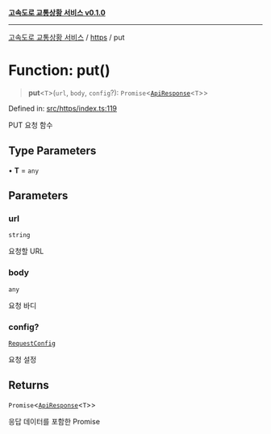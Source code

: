 [**고속도로 교통상황 서비스 v0.1.0**](../../README.md)

***

[고속도로 교통상황 서비스](../../modules.md) / [https](../README.md) / put

# Function: put()

> **put**\<`T`\>(`url`, `body`, `config`?): `Promise`\<[`ApiResponse`](../../types/https/interfaces/ApiResponse.md)\<`T`\>\>

Defined in: [src/https/index.ts:119](https://github.com/ksheyon123/road-status-preview/blob/d56258a23fae54155a9cd30000ae39fff6269a67/src/https/index.ts#L119)

PUT 요청 함수

## Type Parameters

• **T** = `any`

## Parameters

### url

`string`

요청할 URL

### body

`any`

요청 바디

### config?

[`RequestConfig`](../../types/https/interfaces/RequestConfig.md)

요청 설정

## Returns

`Promise`\<[`ApiResponse`](../../types/https/interfaces/ApiResponse.md)\<`T`\>\>

응답 데이터를 포함한 Promise
